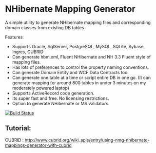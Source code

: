 # NHibernate Mapping Generator

A simple utility to generate NHibernate mapping files and corresponding domain classes from existing DB tables.

Features:
- Supports Oracle, SqlServer, PostgreSQL, MySQL, SQLite, Sybase, Ingres, CUBRID
- Can generate hbm.xml, Fluent NHibernate and NH 3.3 Fluent style of mapping files.
- Has lots of preferences to control the property naming conventions.
- Can generate Domain Entity and WCF Data Contracts too.
- Can generate one table at a time or script entire DB in one go. (It can generate mapping for around 800 tables in under 3 minutes on my moderately powered laptop)
- Supports ActiveRecord code generation.
- Its super fast and free. No licensing restrictions.
- Option to generate NHibernate or MS validators

[![Build Status](https://snap-ci.com/rvrn22/nmg/branch/master/build_image)](https://snap-ci.com/rvrn22/nmg/branch/master)

## Tutorial:

CUBRID : http://www.cubrid.org/wiki_apis/entry/using-nmg-nhibernate-mappings-generator-with-cubrid

